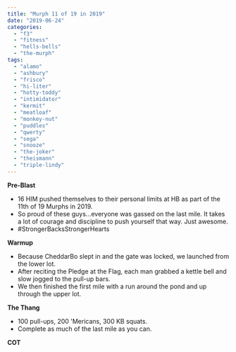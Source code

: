 ```yaml
---
title: "Murph 11 of 19 in 2019"
date: "2019-06-24"
categories: 
  - "f3"
  - "fitness"
  - "hells-bells"
  - "the-murph"
tags: 
  - "alamo"
  - "ashbury"
  - "frisco"
  - "hi-liter"
  - "hotty-toddy"
  - "intimidator"
  - "kermit"
  - "meatloaf"
  - "monkey-nut"
  - "puddles"
  - "qwerty"
  - "sega"
  - "snooze"
  - "the-joker"
  - "theismann"
  - "triple-lindy"
---
```


**Pre-Blast**

- 16 HIM pushed themselves to their personal limits at HB as part of the 11th of 19 Murphs in 2019.
- So proud of these guys...everyone was gassed on the last mile. It takes a lot of courage and discipline to push yourself that way. Just awesome.
- #StrongerBacksStrongerHearts

**Warmup**

- Because CheddarBo slept in and the gate was locked, we launched from the lower lot.
- After reciting the Pledge at the Flag, each man grabbed a kettle bell and slow jogged to the pull-up bars.
- We then finished the first mile with a run around the pond and up through the upper lot.

**The Thang**

- 100 pull-ups, 200 'Mericans, 300 KB squats.
- Complete as much of the last mile as you can.

**COT**
